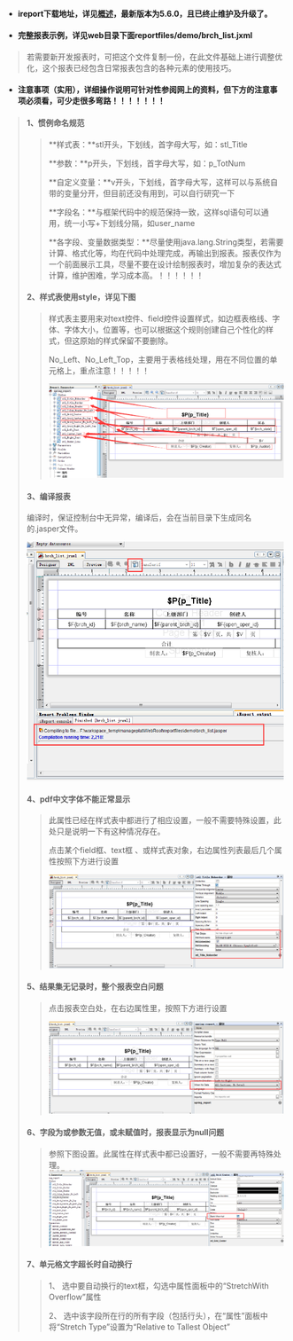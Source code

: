 * #### ireport下载地址，详见[概述](/README.md)，最新版本为5.6.0，且已终止维护及升级了。
* #### 完整报表示例，详见web目录下面reportfiles/demo/brch\_list.jxml

> 若需要新开发报表时，可把这个文件复制一份，在此文件基础上进行调整优化，这个报表已经包含日常报表包含的各种元素的使用技巧。

* #### 注意事项（实用），详细操作说明可针对性参阅网上的资料，但下方的注意事项必须看，可少走很多弯路！！！！！！！

> #### 1、惯例命名规范
>
> > **样式表：**stl开头，下划线，首字母大写，如：stl\_Title
> >
> > **参数：**p开头，下划线，首字母大写，如：p\_TotNum
> >
> > **自定义变量：**v开头，下划线，首字母大写，这样可以与系统自带的变量分开，但目前还没有用到，可以自行研究一下
> >
> > **字段名：**与框架代码中的规范保持一致，这样sql语句可以通用，统一小写+下划线分隔，如user\_name
> >
> > **各字段、变量数据类型：**尽量使用java.lang.String类型，若需要计算、格式化等，均在代码中处理完成，再输出到报表。报表仅作为一个前面展示工具，尽量不要在设计绘制报表时，增加复杂的表达式计算，维护困难，学习成本高。！！！！！！
>
> #### 2、样式表使用style，详见下图
>
> > 样式表主要用来对text控件、field控件设置样式，如边框表格线、字体、字体大小，位置等，也可以根据这个规则创建自己个性化的样式，但这原始的样式保留不要删除。
> >
> > No\_Left、No\_Left\_Top，主要用于表格线处理，用在不同位置的单元格上，重点注意！！！！！
> >
> > ![](/assets/ireport_04.png)
>
> #### 3、编译报表
>
> 编译时，保证控制台中无异常，编译后，会在当前目录下生成同名的.jasper文件。
>
> ![](/assets/ireport_08.png)
>
> #### 4、pdf中文字体不能正常显示
>
> > 此属性已经在样式表中都进行了相应设置，一般不需要特殊设置，此处只是说明一下有这种情况存在。
> >
> > 点击某个field框、text框 、或样式表对象，右边属性列表最后几个属性按照下方进行设置
> >
> > ![](/assets/ireport_06.png)
>
> #### 5、结果集无记录时，整个报表空白问题
>
> > 点击报表空白处，在右边属性里，按照下方进行设置
> >
> > ![](/assets/ireport_09.png)
>
> #### 6、字段为或参数无值，或未赋值时，报表显示为null问题
>
> > 参照下图设置。此属性在样式表中都已设置好，一般不需要再特殊处理。![](/assets/ireport_10.png)
>
> #### 7、单元格文字超长时自动换行
>
> > 1、  选中要自动换行的text框，勾选中属性面板中的“StretchWith Overflow”属性
> >
> > 2、  选中该字段所在行的所有字段（包括行头），在“属性”面板中将“Stretch Type”设置为“Relative to Tallest Object”



